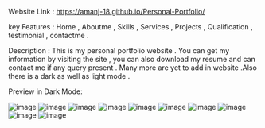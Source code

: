 Website Link : https://amanj-18.github.io/Personal-Portfolio/

key Features : Home , Aboutme , Skills , Services , Projects , Qualification , testimonial , contactme .

Description : This is my personal portfolio website . You can get my information by visiting the site , you can also download my resume and can contact me if any query present . Many more are yet to add in website .Also there is a dark as well as light mode . 

Preview in Dark Mode: 

![image](https://user-images.githubusercontent.com/89749348/184827315-41f959a2-1cd3-4388-878c-895b0260c103.png)
![image](https://user-images.githubusercontent.com/89749348/184827370-6fe22793-d06a-480b-a8ac-c10caad6b7bd.png)
![image](https://user-images.githubusercontent.com/89749348/184827416-b37f42af-f60c-49ff-8a7a-8d82ed63d737.png)
![image](https://user-images.githubusercontent.com/89749348/184827463-423d6a30-91fc-4fbf-89c2-aa337c6f3d81.png)
![image](https://user-images.githubusercontent.com/89749348/184827500-bd3af6d9-e633-4ef9-aa4e-8f5225961951.png)
![image](https://user-images.githubusercontent.com/89749348/184827557-9e4d80b6-a930-4fac-9c90-464366fa6b92.png)
![image](https://user-images.githubusercontent.com/89749348/184827637-6c7a7559-676c-461b-8d0b-61e5e5ba25df.png)
![image](https://user-images.githubusercontent.com/89749348/184827703-6a31dd01-5554-4392-a16e-02997f8e5551.png)
![image](https://user-images.githubusercontent.com/89749348/184827942-025a68bc-9c69-4602-962a-9f115ba90f79.png)
![image](https://user-images.githubusercontent.com/89749348/184827768-c3bb284e-cd71-4afe-9f6b-58bfcb465478.png)
